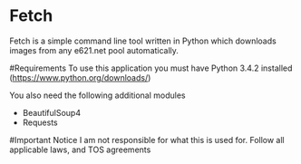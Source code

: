 # Fetch
Fetch is a simple command line tool written in Python which downloads
images from any e621.net pool automatically.

#Requirements
To use this application you must have Python 3.4.2 installed (https://www.python.org/downloads/)

You also need the following additional modules
+ BeautifulSoup4
+ Requests

#Important Notice
I am not responsible for what this is used for. Follow all applicable laws, and TOS agreements
